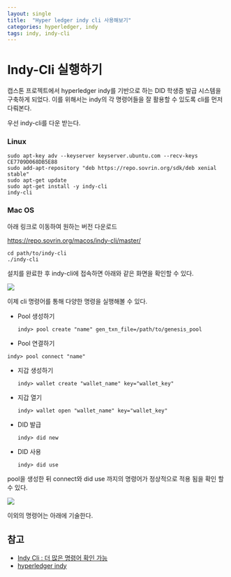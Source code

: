 ```yaml
---
layout: single
title:  "Hyper ledger indy cli 사용해보기"
categories: hyperledger, indy
tags: indy, indy-cli
---
```


# Indy-Cli 실행하기

캡스톤 프로젝트에서 hyperledger indy를 기반으로 하는 DID 학생증 발급 시스템을 구축하게 되었다. 이를 위해서는 indy의 각 명령어들을 잘 활용할 수 있도록 cli를 먼저 다뤄본다.



우선 indy-cli를 다운 받는다.

### Linux

```
sudo apt-key adv --keyserver keyserver.ubuntu.com --recv-keys CE7709D068DB5E88
sudo add-apt-repository "deb https://repo.sovrin.org/sdk/deb xenial stable"
sudo apt-get update
sudo apt-get install -y indy-cli
indy-cli
```



### Mac OS

아래 링크로 이동하여 원하는 버전 다운로드

https://repo.sovrin.org/macos/indy-cli/master/

```
cd path/to/indy-cli
./indy-cli
```



설치를 완료한 후 indy-cli에 접속하면 아래와 같은 화면을 확인할 수 있다.

<img src = 'https://ifh.cc/g/grgvqX.png'>



이제 cli 명령어를 통해 다양한 명령을 실행해볼 수 있다.



- Pool 생성하기

  ```
  indy> pool create "name" gen_txn_file=/path/to/genesis_pool
  ```

-  Pool 연결하기

  ```
  indy> pool connect "name"
  ```

- 지갑 생성하기

  ```
  indy> wallet create "wallet_name" key="wallet_key"
  ```

- 지갑 열기

  ```
  indy> wallet open "wallet_name" key="wallet_key"
  ```

- DID 발급

  ```
  indy> did new
  ```

- DID 사용

  ```
  indy> did use
  ```



pool을 생성한 뒤 connect와 did use 까지의 명령어가 정상적으로 적용 됨을 확인 할 수 있다.

<img src = 'https://ifh.cc/g/ZJbdG9.jpg'>



이외의 명령어는 아래에 기술한다.



## 참고

- [Indy Cli : 더 많은 명령어 확인 가능](https://hyperledger-indy.readthedocs.io/projects/sdk/en/latest/docs/design/001-cli/README.html)
- [hyperledger indy](https://www.hyperledger.org/use/hyperledger-indy)

